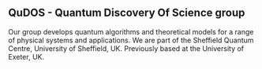 ## QuDOS - Quantum Discovery Of Science group

Our group develops quantum algorithms and theoretical models for a range of physical systems and applications. We are part of the Sheffield Quantum Centre, University of Sheffield, UK. Previously based at the University of Exeter, UK.
